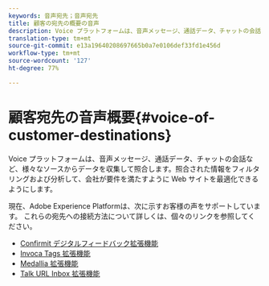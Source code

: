 ```yaml
---
keywords: 音声宛先；音声宛先
title: 顧客の宛先の概要の音声
description: Voice プラットフォームは、音声メッセージ、通話データ、チャットの会話など、様々なソースからデータを収集して照合します。照合された情報をフィルタリングおよび分析して、会社が要件を満たすように Web サイトを最適化できるようにします。
translation-type: tm+mt
source-git-commit: e13a19640208697665b0a7e0106def33fd1e456d
workflow-type: tm+mt
source-wordcount: '127'
ht-degree: 77%

---
```



# 顧客宛先の音声概要{#voice-of-customer-destinations}

Voice プラットフォームは、音声メッセージ、通話データ、チャットの会話など、様々なソースからデータを収集して照合します。照合された情報をフィルタリングおよび分析して、会社が要件を満たすように Web サイトを最適化できるようにします。

現在、Adobe Experience Platformは、次に示すお客様の声をサポートしています。 これらの宛先への接続方法について詳しくは、個々のリンクを参照してください。

- [Confirmit デジタルフィードバック拡張機能](./confirmit-digital-feedback.md)
- [Invoca Tags 拡張機能](./invoca.md)
- [Medallia 拡張機能](./medallia.md)
- [Talk URL Inbox 拡張機能](./talkurl.md)
